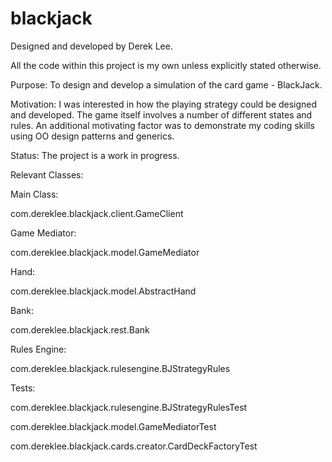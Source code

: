 # blackjack

Designed and developed by Derek Lee.

All the code within this project is my own unless explicitly stated otherwise.

Purpose:
To design and develop a simulation of the card game - BlackJack. 

Motivation:
I was interested in how the playing strategy could be designed and developed. The game itself involves a number of different states and  rules. An additional motivating factor was to demonstrate my coding skills using OO design patterns and generics.

Status:
The project is a work in progress.

Relevant Classes:

Main Class:

com.dereklee.blackjack.client.GameClient

Game Mediator:

com.dereklee.blackjack.model.GameMediator

Hand:

com.dereklee.blackjack.model.AbstractHand

Bank:

com.dereklee.blackjack.rest.Bank

Rules Engine:

com.dereklee.blackjack.rulesengine.BJStrategyRules

Tests:

com.dereklee.blackjack.rulesengine.BJStrategyRulesTest

com.dereklee.blackjack.model.GameMediatorTest

com.dereklee.blackjack.cards.creator.CardDeckFactoryTest


